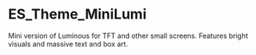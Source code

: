 # ES_Theme_MiniLumi
Mini version of Luminous for TFT and other small screens. Features bright visuals and massive text and box art.
